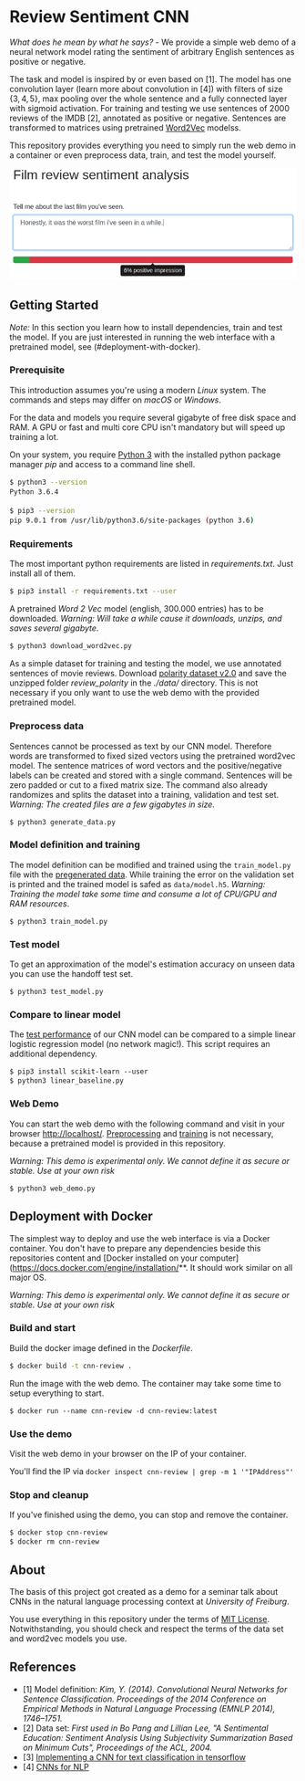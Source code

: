 # Review Sentiment CNN

*What does he mean by what he says?* - We provide a simple web demo 
of a neural network model rating the sentiment of arbitrary English sentences as positive or negative.

The task and model is inspired by or even based on [1].
The model has one convolution layer (learn more about convolution in [4]) with filters of size $\{3, 4, 5\}$, max pooling over the whole sentence and a fully connected layer with sigmoid activation.
For training and testing we use sentences of 2000 reviews of the IMDB [2], annotated as positive or negative.
Sentences are transformed to matrices using pretrained [Word2Vec](https://code.google.com/archive/p/word2vec/) modelss.

This repository provides everything you need to simply run the web demo in a container or even preprocess data, train, and test the model yourself.

![A screen shot of the web demo with a negative review.](images/web_demo.png)

## Getting Started

*Note:* In this section you learn how to install dependencies, train and test the model.
If you are just interested in running the web interface with a pretrained model, see (#deployment-with-docker).

### Prerequisite

This introduction assumes you're using a modern *Linux* system. The commands and steps may differ on *macOS* or *Windows*.

For the data and models you require several gigabyte of free disk space and RAM. 
A GPU or fast and multi core CPU isn't mandatory but will speed up training a lot.

On your system, you require [Python 3](https://www.python.org/downloads/) with the installed python package manager *pip* and access to a command line shell.

```sh
$ python3 --version
Python 3.6.4

$ pip3 --version
pip 9.0.1 from /usr/lib/python3.6/site-packages (python 3.6)
```

### Requirements

The most important python requirements are listed in *requirements.txt*.
Just install all of them.

```sh
$ pip3 install -r requirements.txt --user
```

A pretrained *Word 2 Vec* model (english, 300.000 entries) has to be downloaded. *Warning: Will take a while cause it downloads, unzips, and saves several gigabyte*.

```sh
$ python3 download_word2vec.py
```

As a simple dataset for training and testing the model, we use annotated sentences of movie reviews.
Download [polarity dataset v2.0](http://www.cs.cornell.edu/people/pabo/movie-review-data/) and save the unzipped folder *review_polarity* in the *./data/* directory. This is not necessary if you only want to use the web demo with the provided pretrained model.

### Preprocess data

Sentences cannot be processed as text by our CNN model. 
Therefore words are transformed to fixed sized vectors using the pretrained word2vec model.
The sentence matrices of word vectors and the positive/negative labels can be created and stored with a single command.
Sentences will be zero padded or cut to a fixed matrix size.
The command also already randomizes and splits the dataset into a training, validation and test set.
*Warning: The created files are a few gigabytes in size.*

```shell
$ python3 generate_data.py
```

### Model definition and training

The model definition can be modified and trained using the `train_model.py` file with the [pregenerated data](#preprocess-data).
While training the error on the validation set is printed and the trained model is safed as `data/model.h5`.
*Warning: Training the model take some time and consume a lot of CPU/GPU and RAM resources*.

```shell
$ python3 train_model.py
```

### Test model

To get an approximation of the model's estimation accuracy on unseen data you can use the handoff test set.

```shell
$ python3 test_model.py
```

### Compare to linear model 

The [test performance](#test-model) of our CNN model can be compared to a simple linear logistic regression model (no network magic!).
This script requires an additional dependency.


```shell
$ pip3 install scikit-learn --user
$ python3 linear_baseline.py
```

### Web Demo

You can start the web demo with the following command and visit in your browser [http://localhost/](http://127.0.0.1/).
[Preprocessing](#preprocess-data) and [training](model-defintion-and-training) is not necessary, because a pretrained model is provided in this repository.

*Warning: This demo is experimental only. We cannot define it as secure or stable. Use at your own risk*

```shell
$ python3 web_demo.py
```

## Deployment with Docker

The simplest way to deploy and use the web interface is via a Docker container.
You don't have to prepare any dependencies beside this repositories content and [Docker installed on your computer](https://docs.docker.com/engine/installation/**.
It should work similar on all major OS.

*Warning: This demo is experimental only. We cannot define it as secure or stable. Use at your own risk*

### Build and start

Build the docker image defined in the *Dockerfile*.

```sh
$ docker build -t cnn-review .
```

Run the image with the web demo. The container may take some time to setup everything to start.

```shell
$ docker run --name cnn-review -d cnn-review:latest
```

### Use the demo 

Visit the web demo in your browser on the IP of your container.

You'll find the IP via `docker inspect cnn-review | grep -m 1 '"IPAddress"'`

### Stop and cleanup

If you've finished using the demo, you can stop and remove the container.

```shell
$ docker stop cnn-review
$ docker rm cnn-review
```

## About

The basis of this project got created as a demo for a seminar talk about CNNs in the natural language processing context at *University of Freiburg*.

You use everything in this repository under the terms of [MIT License](LICENSE.txt).
Notwithstanding, you should check and respect the terms of the data set and word2vec models you use. 

## References

- [1] Model definition: *Kim, Y. (2014). Convolutional Neural Networks for Sentence Classification. Proceedings of the 2014 Conference on Empirical Methods in Natural Language Processing (EMNLP 2014), 1746–1751.*
- [2] Data set: *First used in Bo Pang and Lillian Lee, "A Sentimental Education: Sentiment Analysis Using Subjectivity Summarization Based on Minimum Cuts",  Proceedings of the ACL, 2004.*
- [3] [Implementing a CNN for text classification in tensorflow](http://www.wildml.com/2015/12/implementing-a-cnn-for-text-classification-in-tensorflow/)
- [4] [CNNs for NLP](http://www.wildml.com/2015/11/understanding-convolutional-neural-networks-for-nlp/)
